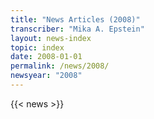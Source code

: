 ```yaml
---
title: "News Articles (2008)"
transcriber: "Mika A. Epstein"
layout: news-index
topic: index
date: 2008-01-01
permalink: /news/2008/
newsyear: "2008"
---
```


{{< news >}}
